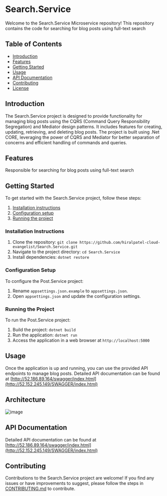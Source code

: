 # Search.Service

Welcome to the Search.Service Microservice repository! This repository contains the code for searching for blog posts using full-text search

## Table of Contents

- [Introduction](#introduction)
- [Features](#features)
- [Getting Started](#getting-started)
- [Usage](#usage)
- [API Documentation](#api-documentation)
- [Contributing](#contributing)
- [License](#license)

## Introduction

The Search.Service project is designed to provide functionality for managing blog posts using the CQRS (Command Query Responsibility Segregation) and Mediator design patterns. It includes features for creating, updating, retrieving, and deleting blog posts. The project is built using .Net CORE, leveraging the power of CQRS and Mediator for better separation of concerns and efficient handling of commands and queries.


## Features

Responsible for searching for blog posts using full-text search

## Getting Started

To get started with the Search.Service project, follow these steps:

1. [Installation instructions](#installation-instructions)
2. [Configuration setup](#configuration-setup)
3. [Running the project](#running-the-project)

### Installation Instructions

1. Clone the repository: `git clone https://github.com/hiralpatel-cloud-evangelist/Search.Service.git`
2. Navigate to the project directory: `cd Search.Service`
3. Install dependencies: `dotnet restore`

### Configuration Setup

To configure the Post.Service project:

1. Rename `appsettings.json.example` to `appsettings.json`.
2. Open `appsettings.json` and update the configuration settings.

### Running the Project

To run the Post.Service project:

1. Build the project: `dotnet build`
2. Run the application: `dotnet run`
3. Access the application in a web browser at `http://localhost:5000`

## Usage

Once the application is up and running, you can use the provided API endpoints to manage blog posts. Detailed API documentation can be found at [http://52.186.89.164/swagger/index.html](http://52.152.245.149/SWAGGER/index.html)

## Architecture

![image](https://github.com/hiralpatel-cloud-evangelist/Search.Service/assets/133631869/f50a7272-da2d-48f3-befc-028fef18769f)

## API Documentation

Detailed API documentation can be found at [http://52.186.89.164/swagger/index.html](http://52.152.245.149/SWAGGER/index.html)


## Contributing

Contributions to the Search.Service project are welcome! If you find any issues or have improvements to suggest, please follow the steps in [CONTRIBUTING.md](./CONTRIBUTING.md) to contribute.

